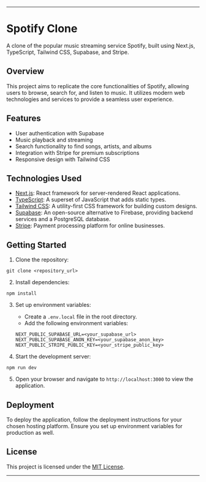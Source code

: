 
---

# Spotify Clone

A clone of the popular music streaming service Spotify, built using Next.js, TypeScript, Tailwind CSS, Supabase, and Stripe.

## Overview

This project aims to replicate the core functionalities of Spotify, allowing users to browse, search for, and listen to music. It utilizes modern web technologies and services to provide a seamless user experience.

## Features

- User authentication with Supabase
- Music playback and streaming
- Search functionality to find songs, artists, and albums
- Integration with Stripe for premium subscriptions
- Responsive design with Tailwind CSS

## Technologies Used

- [Next.js](https://nextjs.org/): React framework for server-rendered React applications.
- [TypeScript](https://www.typescriptlang.org/): A superset of JavaScript that adds static types.
- [Tailwind CSS](https://tailwindcss.com/): A utility-first CSS framework for building custom designs.
- [Supabase](https://supabase.io/): An open-source alternative to Firebase, providing backend services and a PostgreSQL database.
- [Stripe](https://stripe.com/): Payment processing platform for online businesses.

## Getting Started

1. Clone the repository:

```
git clone <repository_url>
```

2. Install dependencies:

```
npm install
```

3. Set up environment variables:

   - Create a `.env.local` file in the root directory.
   - Add the following environment variables:

   ```
   NEXT_PUBLIC_SUPABASE_URL=<your_supabase_url>
   NEXT_PUBLIC_SUPABASE_ANON_KEY=<your_supabase_anon_key>
   NEXT_PUBLIC_STRIPE_PUBLIC_KEY=<your_stripe_public_key>
   ```

4. Start the development server:

```
npm run dev
```

5. Open your browser and navigate to `http://localhost:3000` to view the application.

## Deployment

To deploy the application, follow the deployment instructions for your chosen hosting platform. Ensure you set up environment variables for production as well.


## License

This project is licensed under the [MIT License](LICENSE).

---